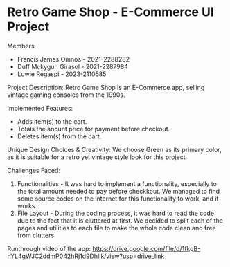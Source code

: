 # Retro Game Shop - E-Commerce UI Project

Members
- Francis James Omnos - 2021-2288282
- Duff Mckygun Girasol - 2021-2287984
- Luwie Regaspi - 2023-2110585

Project Description:
Retro Game Shop is an E-Commerce app, selling vintage gaming consoles from the 1990s. 

Implemented Features:
- Adds item(s) to the cart.
- Totals the anount price for payment before checkout.
- Deletes item(s) from the cart.

Unique Design Choices & Creativity:
We choose Green as its primary color, as it is suitable for a retro yet vintage style look for this project.

Challenges Faced:
1. Functionalities - It was hard to implement a functionality, especially to the total amount needed to pay before checkkout. We managed to find some source codes on the internet for this functionality to work, and it works.
2. File Layout - During the coding process, it was hard to read the code due to the fact that it is cluttered at first. We decided to split each of the pages and utilities to each file to make the whole code clean and free from clutters.

Runthrough video of the app: https://drive.google.com/file/d/1fkgB-nYL4gWJC2ddmP042hRj1d9DhIlk/view?usp=drive_link
